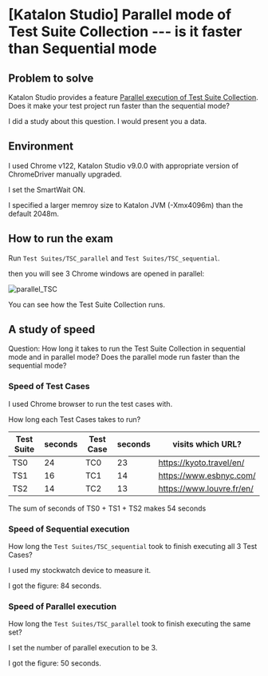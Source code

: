 # [Katalon Studio] Parallel mode of Test Suite Collection --- is it faster than Sequential mode

## Problem to solve

Katalon Studio provides a feature [Parallel execution of Test Suite Collection](https://docs.katalon.com/docs/katalon-studio/execute-tests/execute-test-suite-collections-in-katalon-studio#parallel-mode). Does it make your test project run faster than the sequential mode?

I did a study about this question. I would present you a data.

## Environment

I used Chrome v122, Katalon Studio v9.0.0 with appropriate version of ChromeDriver manually upgraded.

I set the SmartWait ON.

I specified a larger memroy size to Katalon JVM (-Xmx4096m) than the default 2048m.

## How to run the exam

Run `Test Suites/TSC_parallel` and `Test Suites/TSC_sequential`.

then you will see 3 Chrome windows are opened in parallel:

![parallel_TSC](https://kazurayam.github.io/ks_parallel_testsuitecollection_can_hurt/images/parallel_TSC.png)

You can see how the Test Suite Collection runs.

## A study of speed

Question: How long it takes to run the Test Suite Collection in sequential mode and in parallel mode? Does the parallel mode run faster than the sequential mode?

### Speed of Test Cases

I used Chrome browser to run the test cases with.

How long each Test Cases takes to run?

|Test Suite|seconds|Test Case|seconds| visits which URL?        |
|----------|-------|---------|-------|--------------------------|
|TS0       | 24    |TC0      | 23    |https://kyoto.travel/en/  |
|TS1       | 16    |TC1      | 14    |https://www.esbnyc.com/   |
|TS2       | 14    |TC2      | 13    |https://www.louvre.fr/en/ |

The sum of seconds of TS0 + TS1 + TS2 makes 54 seconds

### Speed of Sequential execution

How long the `Test Suites/TSC_sequential` took to finish executing all 3 Test Cases?

I used my stockwatch device to measure it.

I got the figure: 84 seconds.


### Speed of Parallel execution

How long the `Test Suites/TSC_parallel` took to finish executing the same set?

I set the number of parallel execution to be 3.

I got the figure: 50 seconds.

